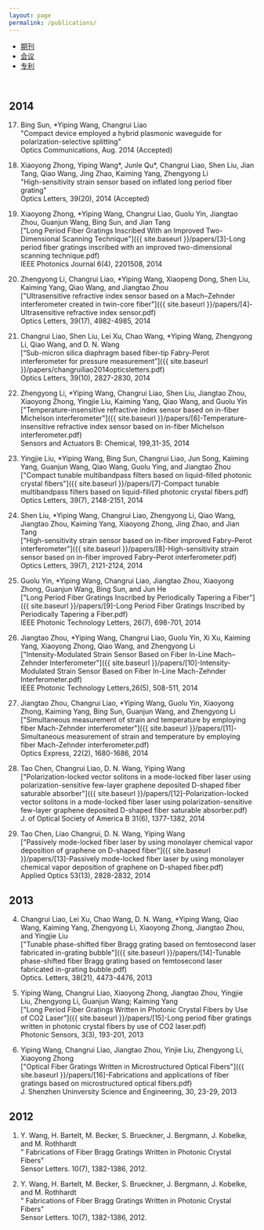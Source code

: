 ```yaml
---
layout: page
permalink: /publications/
---
```


<div class="navbar center">
<ul>
    <li class="active"><a href="{{ "/publications" | prepend: site.baseurl }}">期刊</a></li>
    <li><a href="{{ "/conf" | append: "/publications" | prepend: site.baseurl }}">会议</a></li>
    <li><a href="{{ "/patents" | append: "/publications" | prepend: site.baseurl }}">专利</a></li>
</ul>
</div>

<br>

2014
-------------------------

17.  Bing Sun, *Yiping Wang, Changrui Liao<br/>
  "Compact device employed a hybrid plasmonic waveguide for polarization-selective splitting"<br/>
 Optics Communications, Aug. 2014 (Accepted)
 
16. Xiaoyong Zhong, Yiping Wang*, Junle Qu*, Changrui Liao, Shen Liu, Jian Tang, Qiao Wang, Jing Zhao, Kaiming Yang, Zhengyong Li<br/>
"High-sensitivity strain sensor based on inflated long period fiber grating"<br/>
   Optics Letters, 39(20), 2014 (Accepted)

15. Xiaoyong Zhong, *Yiping Wang, Changrui Liao, Guolu Yin, Jiangtao Zhou, Guanjun Wang, Bing Sun, and Jian Tang<br/>
   ["Long Period Fiber Gratings Inscribed With an Improved Two-Dimensional Scanning Technique"]({{ site.baseurl }}/papers/[3]-Long period fiber gratings inscribed with an improved two-dimensional scanning technique.pdf)<br/>
  IEEE Photonics Journal 6(4), 2201508, 2014

14. Zhengyong Li, Changrui Liao, *Yiping Wang, Xiaopeng Dong, Shen Liu, Kaiming Yang, Qiao Wang, and Jiangtao Zhou<br/>
   ["Ultrasensitive refractive index sensor based on a Mach–Zehnder interferometer created in twin-core fiber"]({{ site.baseurl }}/papers/[4]-Ultrasensitive refractive index sensor.pdf)<br/>
  Optics Letters, 39(17), 4982-4985, 2014

13. Changrui Liao, Shen Liu, Lei Xu, Chao Wang, *Yiping Wang, Zhengyong Li, Qiao Wang, and D. N. Wang<br/>
    [“Sub-micron silica diaphragm based fiber-tip Fabry-Perot interferometer for pressure measurement”]({{ site.baseurl }}/papers/changruiliao2014opticsletters.pdf)<br/>
   Optics Letters, 39(10), 2827-2830, 2014

12. Zhengyong Li, *Yiping Wang, Changrui Liao, Shen Liu, Jiangtao Zhou, Xiaoyong Zhong, Yingjie Liu, Kaiming Yang, Qiao Wang, and Guolu Yin<br/> 
   ["Temperature-insensitive  refractive  index  sensor  based  on  in-fiber Michelson  interferometer"]({{ site.baseurl }}/papers/[6]-Temperature-insensitive refractive index sensor based on in-fiber Michelson interferometer.pdf)<br/>
  Sensors and Actuators B: Chemical, 199,31-35, 2014

11. Yingjie Liu, *Yiping Wang, Bing Sun, Changrui Liao, Jun Song, Kaiming Yang, Guanjun Wang, Qiao Wang, Guolu Ying, and Jiangtao Zhou<br/>
   ["Compact tunable multibandpass filters based on liquid-filled photonic crystal fibers"]({{ site.baseurl }}/papers/[7]-Compact tunable multibandpass filters based on liquid-filled photonic crystal fibers.pdf)<br/>
  Optics Letters, 39(7), 2148-2151, 2014 

10.  Shen Liu, *Yiping Wang, Changrui Liao, Zhengyong Li, Qiao Wang, Jiangtao Zhou, Kaiming Yang, Xiaoyong Zhong, Jing Zhao, and Jian Tang<br/> 
   ["High-sensitivity strain sensor based on in-fiber improved Fabry–Perot interferometer"]({{ site.baseurl }}/papers/[8]-High-sensitivity strain sensor based on in-fiber improved Fabry–Perot interferometer.pdf)<br/>
   Optics Letters, 39(7), 2121-2124, 2014

9.  Guolu Yin, *Yiping Wang, Changrui Liao, Jiangtao Zhou, Xiaoyong Zhong, Guanjun Wang, Bing Sun, and Jun He<br/>
   ["Long Period Fiber Gratings Inscribed by Periodically Tapering a Fiber"]({{ site.baseurl }}/papers/[9]-Long Period Fiber Gratings Inscribed by Periodically Tapering a Fiber.pdf)<br/>
  IEEE Photonic Technology Letters, 26(7), 698-701, 2014

8. Jiangtao Zhou, *Yiping Wang, Changrui Liao, Guolu Yin, Xi Xu, Kaiming Yang, Xiaoyong Zhong, Qiao Wang, and Zhengyong Li<br/>
   ["Intensity-Modulated Strain Sensor Based on Fiber In-Line Mach–Zehnder Interferometer"]({{ site.baseurl }}/papers/[10]-Intensity-Modulated Strain Sensor Based on Fiber In-Line Mach-Zehnder Interferometer.pdf)<br/> 
  IEEE Photonic Technology Letters,26(5), 508-511, 2014

7. Jiangtao Zhou, Changrui Liao, *Yiping Wang, Guolu Yin, Xiaoyong Zhong, Kaiming Yang, Bing Sun, Guanjun Wang, and Zhengyong Li<br/>
   ["Simultaneous measurement of strain and temperature by employing fiber Mach-Zehnder interferometer"]({{ site.baseurl }}/papers/[11]-Simultaneous measurement of strain and temperature by employing fiber Mach-Zehnder interferometer.pdf)<br/> 
  Optics Express, 22(2), 1680-1686, 2014

6. Tao Chen, Changrui Liao, D. N. Wang, Yiping Wang<br/> 
  ["Polarization-locked vector solitons in a mode-locked fiber laser using polarization-sensitive few-layer graphene deposited D-shaped fiber saturable absorber"]({{ site.baseurl }}/papers/[12]-Polarization-locked vector solitons in a mode-locked fiber laser using polarization-sensitive few-layer graphene deposited D-shaped fiber saturable absorber.pdf)<br/>
  J. of Optical Society of America B 31(6), 1377-1382, 2014

5. Tao Chen, Liao Changrui, D. N. Wang, Yiping Wang<br/> 
  ["Passively mode-locked fiber laser by using monolayer chemical vapor deposition of graphene on D-shaped fiber"]({{ site.baseurl }}/papers/[13]-Passively mode-locked fiber laser by using monolayer chemical vapor deposition of graphene on D-shaped fiber.pdf)<br/> 
  Applied Optics 53(13), 2828-2832, 2014



2013
-------------------------

4. Changrui Liao, Lei Xu, Chao Wang, D. N. Wang, *Yiping Wang, Qiao Wang, Kaiming Yang,  Zhengyong Li, Xiaoyong Zhong, Jiangtao Zhou, and Yingjie Liu<br/> 
   ["Tunable phase-shifted fiber Bragg grating based on femtosecond laser fabricated in-grating bubble"]({{ site.baseurl }}/papers/[14]-Tunable phase-shifted fiber Bragg grating based on femtosecond laser fabricated in-grating bubble.pdf)<br/>
  Optics. Letters, 38(21), 4473-4476, 2013

3.  Yiping Wang, Changrui Liao, Xiaoyong Zhong, Jiangtao Zhou, Yingjie Liu, Zhengyong Li, Guanjun Wang; Kaiming Yang<br/>
  ["Long Period Fiber Gratings Written in Photonic Crystal Fibers by Use of CO2 Laser"]({{ site.baseurl }}/papers/[15]-Long period fiber gratings written in photonic crystal fibers by use of CO2 laser.pdf)<br/> 
  Photonic Sensors, 3(3), 193-201, 2013

2. Yiping Wang, Changrui Liao, Jiangtao Zhou, Yinjie Liu, Zhengyong Li, Xiaoyong Zhong<br/>
  ["Optical Fiber Gratings Written in Microstructured Optical Fibers"]({{ site.baseurl }}/papers/[16]-Fabrications and applications of fiber gratings based on microstructured optical fibers.pdf)<br/>
  J. Shenzhen Uninversity Science and Engineering, 30, 23-29, 2013

2012
-------------------------

1. Y. Wang, H. Bartelt, M. Becker, S. Brueckner, J. Bergmann, J. Kobelke, and M. Rothhardt<br/>
" Fabrications of Fiber Bragg Gratings Written in Photonic Crystal Fibers"<br/>
Sensor Letters. 10(7), 1382-1386, 2012.

1. Y. Wang, H. Bartelt, M. Becker, S. Brueckner, J. Bergmann, J. Kobelke, and M. Rothhardt<br/>
" Fabrications of Fiber Bragg Gratings Written in Photonic Crystal Fibers"<br/>
Sensor Letters. 10(7), 1382-1386, 2012.
